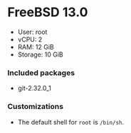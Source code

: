 # FreeBSD 13.0

- User: root
- vCPU: 2
- RAM: 12 GiB
- Storage: 10 GiB

### Included packages

- git-2.32.0_1

### Customizations

- The default shell for `root` is `/bin/sh`.
